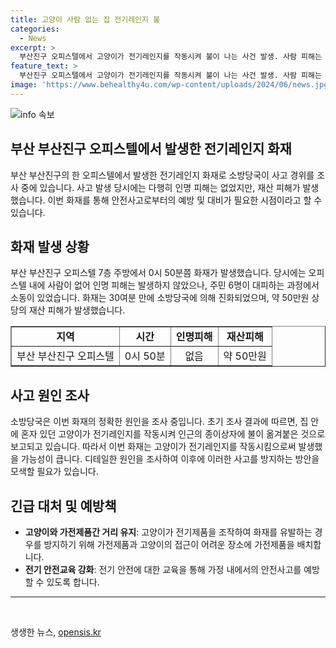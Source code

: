 ```yaml
---
title: 고양이 사람 없는 집 전기레인지 불
categories:
  - News
excerpt: >
  부산진구 오피스텔에서 고양이가 전기레인지를 작동시켜 불이 나는 사건 발생. 사람 피해는 없었지만 주민 6명이 대피하며 30분만에 불을 끔. 소방당국은 50만원 상당의 재산피해 추산하고, 고양이의 행동으로 발화된 것으로 추정.
feature_text: >
  부산진구 오피스텔에서 고양이가 전기레인지를 작동시켜 불이 나는 사건 발생. 사람 피해는 없었지만 주민 6명이 대피하며 30분만에 불을 끔. 소방당국은 50만원 상당의 재산피해 추산하고, 고양이의 행동으로 발화된 것으로 추정.
image: 'https://www.behealthy4u.com/wp-content/uploads/2024/06/news.jpg'
---
```


<p><img src="https://www.behealthy4u.com/wp-content/uploads/2024/06/news.jpg" alt="info 속보" /></p>

<h2>부산 부산진구 오피스텔에서 발생한 전기레인지 화재</h2>

<p data-ke-size="size16">부산 부산진구의 한 오피스텔에서 발생한 전기레인지 화재로 소방당국이 사고 경위를 조사 중에 있습니다. 사고 발생 당시에는 다행히 인명 피해는 없었지만, 재산 피해가 발생했습니다. 이번 화재를 통해 안전사고로부터의 예방 및 대비가 필요한 시점이라고 할 수 있습니다.</p>

<h2 data-ke-size="size26">화재 발생 상황</h2>

<p data-ke-size="size16">부산 부산진구 오피스텔 7층 주방에서 0시 50분쯤 화재가 발생했습니다. 당시에는 오피스텔 내에 사람이 없어 인명 피해는 발생하지 않았으나, 주민 6명이 대피하는 과정에서 소동이 있었습니다. 화재는 30여분 만에 소방당국에 의해 진화되었으며, 약 50만원 상당의 재산 피해가 발생했습니다.</p>

<table style="width: 100%;" border="1">
<tbody>
<tr>
<td style="text-align: center; height: 17px;"><b>지역</b></td>
<td style="text-align: center; height: 17px;"><b>시간</b></td>
<td style="text-align: center; height: 17px;"><b>인명피해</b></td>
<td style="text-align: center; height: 17px;"><b>재산피해</b></td>
</tr>
<tr>
<td style="text-align: center; height: 17px;">부산 부산진구 오피스텔</td>
<td style="text-align: center; height: 17px;">0시 50분</td>
<td style="text-align: center; height: 17px;">없음</td>
<td style="text-align: center; height: 17px;">약 50만원</td>
</tr>
</tbody>
</table>

<h2 data-ke-size="size26">사고 원인 조사</h2>

<p data-ke-size="size16">소방당국은 이번 화재의 정확한 원인을 조사 중입니다. 초기 조사 결과에 따르면, 집 안에 혼자 있던 고양이가 전기레인지를 작동시켜 인근의 종이상자에 불이 옮겨붙은 것으로 보고되고 있습니다. 따라서 이번 화재는 고양이가 전기레인지를 작동시킴으로써 발생했을 가능성이 큽니다. 디테일한 원인을 조사하여 이후에 이러한 사고를 방지하는 방안을 모색할 필요가 있습니다.</p>

<h2 data-ke-size="size26">긴급 대처 및 예방책</h2>

<ul>
  <li> <b>고양이와 가전제품간 거리 유지</b>: 고양이가 전기제품을 조작하여 화재를 유발하는 경우를 방지하기 위해 가전제품과 고양이의 접근이 어려운 장소에 가전제품을 배치합니다.</li>
  <li> <b>전기 안전교육 강화</b>: 전기 안전에 대한 교육을 통해 가정 내에서의 안전사고를 예방할 수 있도록 합니다.</li>
</ul>

<hr>

<p data-ke-size="size16">&nbsp;</p>
생생한 뉴스, <a href="https://opensis.kr" rel="dofollow">opensis.kr</a>


